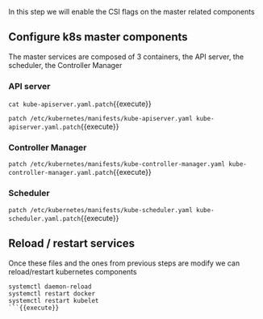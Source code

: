 In this step we will enable the CSI flags on the master related components

## Configure k8s master components
The master services are composed of 3 containers, the API server, the scheduler, the Controller Manager
### API server
`cat kube-apiserver.yaml.patch`{{execute}}

`patch /etc/kubernetes/manifests/kube-apiserver.yaml kube-apiserver.yaml.patch`{{execute}}
### Controller Manager

`patch /etc/kubernetes/manifests/kube-controller-manager.yaml kube-controller-manager.yaml.patch`{{execute}}

### Scheduler

`patch /etc/kubernetes/manifests/kube-scheduler.yaml kube-scheduler.yaml.patch`{{execute}}

## Reload / restart services
Once these files and the ones from previous steps are modify we can reload/restart kubernetes components

```
systemctl daemon-reload
systemctl restart docker
systemctl restart kubelet
```{{execute}}